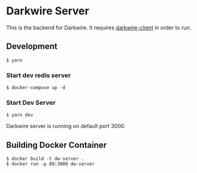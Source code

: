 # Darkwire Server

This is the backend for Darkwire. It requires [darkwire-client](https://github.com/seripap/darkwire-client) in order to run.

## Development

```
$ yarn
```

### Start dev redis server

```
$ docker-compose up -d
```

### Start Dev Server

```
$ yarn dev
```

Darkwire server is running on default port 3000.

## Building Docker Container

```
$ docker build -t dw-server .
$ docker run -p 80:3000 dw-server
```
